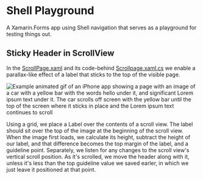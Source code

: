# Shell Playground
A Xamarin.Forms app using Shell navigation that serves as a playground for testing things out.


## Sticky Header in ScrollView

In the [ScrollPage.xaml](https://github.com/NickSpag/ShellPlayground/blob/master/source/ShellPlayground/Views/ScrollPage.xaml) and its code-behind [Scrollpage.xaml.cs](https://github.com/NickSpag/ShellPlayground/blob/master/source/ShellPlayground/Views/ScrollPage.xaml.cs) we enable a parallax-like effect of a label that sticks to the top of the visible page.

![Example animated gif of an iPhone app showing a page with an image of a car with a yellow bar with the words hello under it, and significant Lorem ipsum text under it. The car scrolls off screen with the yellow bar until the top of the screen where it sticks in place and the Lorem ipsum text continues to scroll](https://github.com/NickSpag/ShellPlayground/blob/master/docs/scrollExampleGif.gif)

Using a grid, we place a Label over the contents of a scroll view. The label should sit over the top of the image at the beginning of the scroll view. When the image first loads, we calculate its height, subtract the height of our label, and that difference becomes the top margin of the label, and a guideline point. Separately, we listen for any changes to the scroll view's vertical scroll position. As it's scrolled, we move the header along with it, unless it's less than the top guideline value we saved earler, in which we just leave it positioned at that point. 

